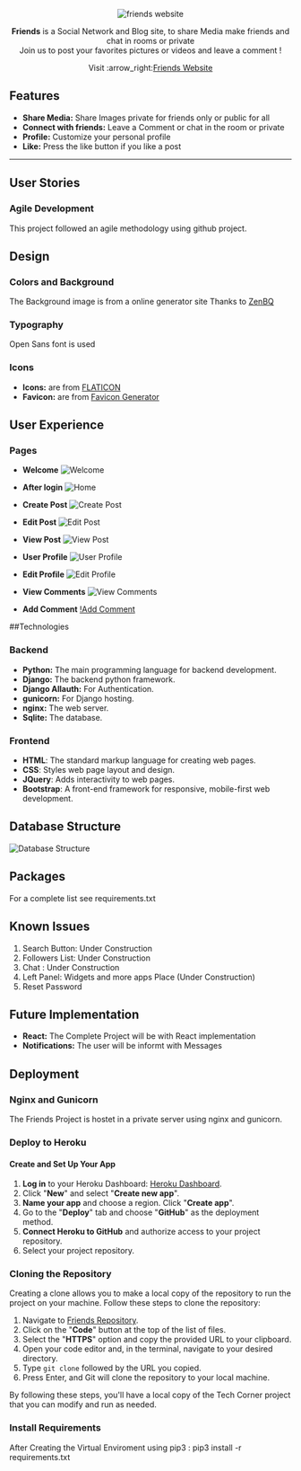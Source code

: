 <p align="center">
  <img src="readme/images/smartmockups_laptop.jpg" alt="friends website"/>
</p>

<p align="center">
<strong>Friends</strong> is a Social Network and Blog site, to share Media make friends and chat in rooms or private<br>Join us to post your favorites pictures or videos  and leave a comment !
</p>
<p align="center">Visit :arrow_right:<a href="http://patchwerk.ddns.net/">Friends Website</a></p>

## Features

- **Share Media:** Share Images private for friends only or public for all
- **Connect with friends:** Leave a Comment or chat in the room or private
- **Profile:** Customize your personal profile
- **Like:** Press the like button if you like a post
---

## User Stories

### Agile Development

This project followed an agile methodology using github project.


## Design

### Colors and Background
The Background image is from a online generator site Thanks to [ZenBQ](https://galactic.ink/bg/)

### Typography
Open Sans font is used

### Icons 
- **Icons:** are from [FLATICON](https://www.flaticon.com/)
- **Favicon:** are from [Favicon Generator](https://favicon.io/favicon-converter/)

## User Experience

### Pages

- **Welcome**
![Welcome](readme/images/main.png)

- **After login**
![Home](readme/images/after_login.png)

- **Create Post**
![Create Post](readme/images/create_post.png)

- **Edit Post**
![Edit Post](readme/images/edit_post.png)

- **View Post**
![View Post](readme/images/show_post.png)

- **User Profile**
![User Profile](readme/images/user_profile.png)

- **Edit Profile**
![Edit Profile](readme/images/edit_profile.png)

- **View Comments**
![View Comments](readme/images/view_comments.png)

- **Add Comment**
[!Add Comment](readme/images/addComment.png)


##Technologies

### Backend

- **Python:** The main programming language for backend development.
- **Django:** The backend python framework.
- **Django Allauth:** For Authentication.
- **gunicorn:** For Django hosting.
- **nginx:** The web server.
- **Sqlite:** The database.

### Frontend

- **HTML**: The standard markup language for creating web pages.
- **CSS**: Styles web page layout and design.
- **JQuery**: Adds interactivity to web pages.
- **Bootstrap**: A front-end framework for responsive, mobile-first web development.

## Database Structure

![Database Structure](readme/images/databaseStruct.png)

## Packages

For a complete list see requirements.txt

## Known Issues

1. Search Button: Under Construction
2. Followers List: Under Construction
3. Chat : Under Construction
4. Left Panel: Widgets and more apps Place (Under Construction)
5. Reset Password 

## Future Implementation

- **React:** The Complete Project will be with React implementation
- **Notifications:** The user will be informt with Messages

## Deployment

### Nginx and Gunicorn
The Friends Project is hostet in a private server using nginx and gunicorn.<br>

### Deploy to Heroku

#### Create and Set Up Your App

1. **Log in** to your Heroku Dashboard: [Heroku Dashboard](https://devcenter.heroku.com/articles/heroku-dashboard).
2. Click "**New**" and select "**Create new app**".
3. **Name your app** and choose a region. Click "**Create app**".
4. Go to the "**Deploy**" tab and choose "**GitHub**" as the deployment method.
5. **Connect Heroku to GitHub** and authorize access to your project repository.
6. Select your project repository.


### Cloning the Repository

Creating a clone allows you to make a local copy of the repository to run the project on your machine. Follow these steps to clone the repository:

1. Navigate to [Friends Repository](https://github.com/ozz1webdev/codeproject4).
2. Click on the "**Code**" button at the top of the list of files.
3. Select the "**HTTPS**" option and copy the provided URL to your clipboard.
4. Open your code editor and, in the terminal, navigate to your desired directory.
5. Type `git clone` followed by the URL you copied.
6. Press Enter, and Git will clone the repository to your local machine.

By following these steps, you'll have a local copy of the Tech Corner project that you can modify and run as needed.

### Install Requirements

After Creating the Virtual Enviroment using pip3 : pip3 install -r requirements.txt

